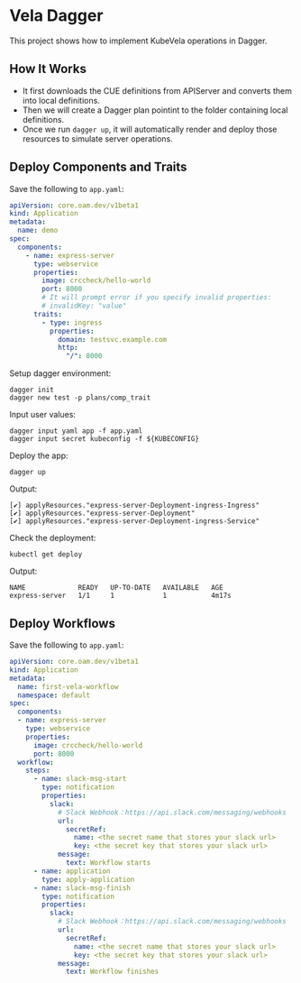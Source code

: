 # Vela Dagger

This project shows how to implement KubeVela operations in Dagger.

## How It Works

- It first downloads the CUE definitions from APIServer and converts them into local definitions.
- Then we will create a Dagger plan pointint to the folder containing local definitions.
- Once we run `dagger up`, it will automatically render and deploy those resources to simulate server operations.

## Deploy Components and Traits

Save the following to `app.yaml`:

```yaml
apiVersion: core.oam.dev/v1beta1
kind: Application
metadata:
  name: demo
spec:
  components:
    - name: express-server
      type: webservice
      properties:
        image: crccheck/hello-world
        port: 8000
        # It will prompt error if you specify invalid properties:
        # invalidKey: "value"
      traits:
        - type: ingress
          properties:
            domain: testsvc.example.com
            http:
              "/": 8000
```

Setup dagger environment:

```shell
dagger init
dagger new test -p plans/comp_trait
```

Input user values:

```shell
dagger input yaml app -f app.yaml
dagger input secret kubeconfig -f ${KUBECONFIG}
```

Deploy the app:

```shell
dagger up
```

Output:

```shell
[✔] applyResources."express-server-Deployment-ingress-Ingress"
[✔] applyResources."express-server-Deployment"
[✔] applyResources."express-server-Deployment-ingress-Service"
```

Check the deployment:

```shell
kubectl get deploy
```

Output:

```shell
NAME             READY   UP-TO-DATE   AVAILABLE   AGE
express-server   1/1     1            1           4m17s
```

## Deploy Workflows

Save the following to `app.yaml`:

```yaml
apiVersion: core.oam.dev/v1beta1
kind: Application
metadata:
  name: first-vela-workflow
  namespace: default
spec:
  components:
  - name: express-server
    type: webservice
    properties:
      image: crccheck/hello-world
      port: 8000
  workflow:
    steps:
      - name: slack-msg-start
        type: notification
        properties:
          slack:
            # Slack Webhook：https://api.slack.com/messaging/webhooks
            url:
              secretRef:
                name: <the secret name that stores your slack url>
                key: <the secret key that stores your slack url>
            message:
              text: Workflow starts
      - name: application
        type: apply-application
      - name: slack-msg-finish
        type: notification
        properties:
          slack:
            # Slack Webhook：https://api.slack.com/messaging/webhooks
            url:
              secretRef:
                name: <the secret name that stores your slack url>
                key: <the secret key that stores your slack url>
            message:
              text: Workflow finishes
```
